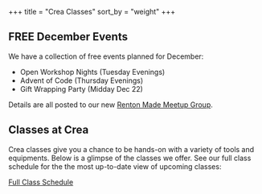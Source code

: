 +++
title = "Crea Classes"
sort_by = "weight"
+++

## FREE December Events

We have a collection of free events planned for December:
- Open Workshop Nights (Tuesday Evenings)
- Advent of Code (Thursday Evenings)
- Gift Wrapping Party (Midday Dec 22)

Details are all posted to our new <a href="https://www.meetup.com/renton-made">Renton Made Meetup Group</a>.


## Classes at Crea

Crea classes give you a chance to be hands-on with a variety of tools and equipments. Below is a glimpse of the classes we offer. See our full class schedule for the the most up-to-date view of upcoming classes:

<a href="https://bookwhen.com/creamakerspace" class="button is-primary is-medium">Full Class Schedule</a>

